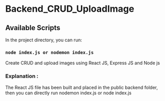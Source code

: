 # Backend_CRUD_UploadImage

## Available Scripts

In the project directory, you can run:

### `node index.js or nodemon index.js`

Create CRUD and upload images using React JS, Express JS and Node js

### Explanation :
The React JS file has been built and placed in the public backend folder, then you can directly run nodemon index.js or node index.js


